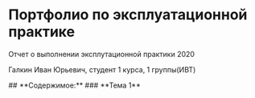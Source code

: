 <h1>Портфолио по эксплуатационной практике</h1>
<p>Отчет о выполнении эксплутационной практики 2020</p>
<p> Галкин Иван Юрьевич, студент 1 курса, 1 группы(ИВТ)</p>
## **Содержимое:**
### **Тема 1**
